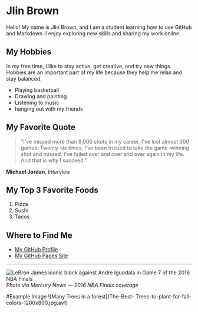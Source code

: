 # Jlin Brown

Hello! My name is Jlin Brown, and I am a student learning how to use GitHub and Markdown. I enjoy exploring new skills and sharing my work online.  

## My Hobbies

In my free time, I like to stay active, get creative, and try new things. Hobbies are an important part of my life because they help me relax and stay balanced.  

- Playing basketball  
- Drawing and painting  
- Listening to music  
- hanging out with my friends

## My Favorite Quote

> "I've missed more than 9,000 shots in my career. I've lost almost 300 games. Twenty-six times, I've been trusted to take the game-winning shot and missed. I've failed over and over and over again in my life. And that is why I succeed."  

**Michael Jordan**, *Interview*  

## My Top 3 Favorite Foods

1. Pizza  
2. Sushi  
3. Tacos  

## Where to Find Me

- [My GitHub Profile](https://github.com/jlin25-stlaw)  
- [My GitHub Pages Site](https://github.com/Jlin25-stlaw/about.md/blob/main/about_me.md)  

---


![LeBron James iconic block against Andre Iguodala in Game 7 of the 2016 NBA Finals](images/lebron-block.webp)
*Photo via Mercury News — 2016 NBA Finals coverage* 




#Example Image 
![Many Trees in a forest](The-Best- Trees-to-plant-for-fall-colors-1200x800.jpg.avf)
